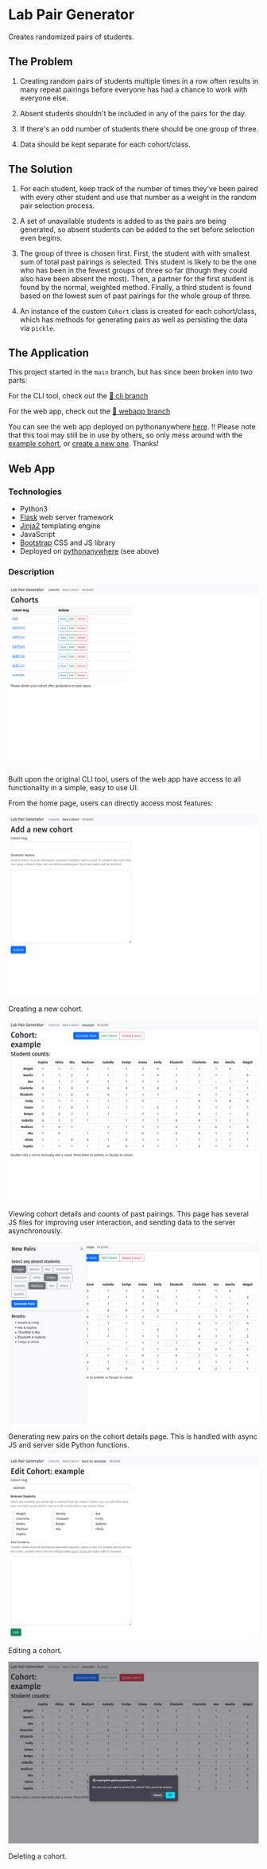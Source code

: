 # Lab Pair Generator

Creates randomized pairs of students.

## The Problem

1. Creating random pairs of students multiple times in a row often results in
many repeat pairings before everyone has had a chance to work with everyone
else.

2. Absent students shouldn't be included in any of the pairs for the day.

3. If there's an odd number of students there should be one group of three.

4. Data should be kept separate for each cohort/class.

## The Solution

1. For each student, keep track of the number of times they've been paired with
every other student and use that number as a weight in the random pair
selection process.

2. A set of unavailable students is added to as the pairs are being generated,
so absent students can be added to the set before selection even begins.

3. The group of three is chosen first. First, the student with with smallest
sum of total past pairings is selected. This student is likely to be the one
who has been in the fewest groups of three so far (though they could also have
been absent the most). Then, a partner for the first student is found by the
normal, weighted method. Finally, a third student is found based on the lowest
sum of past pairings for the whole group of three.

4. An instance of the custom `Cohort` class is created for each cohort/class,
which has methods for generating pairs as well as persisting the data via
`pickle`.

## The Application

This project started in the `main` branch, but has since been broken into
two parts:

For the CLI tool, check out the
[:twisted_rightwards_arrows: cli branch](https://github.com/caseinpoint/lab_partners/tree/cli)

For the web app, check out the
[:twisted_rightwards_arrows: webapp branch](https://github.com/caseinpoint/lab_partners/tree/webapp)

You can see the web app deployed on pythonanywhere
[here](http://caseinpoint.pythonanywhere.com/). :bangbang: Please note that
this tool may still be in use by others, so only mess around with the
[example cohort](http://caseinpoint.pythonanywhere.com/cohorts/example), or
[create a new one](http://caseinpoint.pythonanywhere.com/new). Thanks!

## Web App

### Technologies

- Python3
- [Flask](https://flask.palletsprojects.com/en/2.2.x/) web server framework
- [Jinja2](https://jinja.palletsprojects.com/en/3.1.x/) templating engine
- JavaScript
- [Bootstrap](https://getbootstrap.com/docs/5.2/getting-started/introduction/)
CSS and JS library
- Deployed on [pythonanywhere](https://www.pythonanywhere.com/) (see above)

### Description

![screenshot of home page](./static/img/webapp0.png)

Built upon the original CLI tool, users of the web app have access to all
functionality in a simple, easy to use UI.

From the home page, users can directly access most features:

![Create a new cohort](./static/img/webapp1.png)

Creating a new cohort.

![Viewing cohort details](./static/img/webapp2.png)

Viewing cohort details and counts of past pairings. This page has several JS
files for improving user interaction, and sending data to the server
asynchronously.

![Generating new pairs](./static/img/webapp3.png)

Generating new pairs on the cohort details page. This is handled with async JS
and server side Python functions.

![Editing a cohort](./static/img/webapp4.png)

Editing a cohort.

![Deleting a cohort](./static/img/webapp5.png)

Deleting a cohort.
